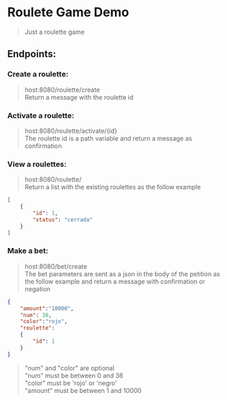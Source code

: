# Roulete Game Demo
> Just a roulette game
## Endpoints:
### Create a roulette:
>host:8080/roulette/create   
>Return a message with the roulette id  
### Activate a roulette:
>host:8080/roulette/activate/{id}   
>The roulette id is a path variable and return a message as confirmation
### View a roulettes:
>host:8080/roulette/   
>Return a list with the existing roulettes as the follow example
```json
[
    {
        "id": 1,
        "status": "cerrada"
    }
]
```
### Make a bet:
>host:8080/bet/create  
>The bet parameters are sent as a json in the body of the petition as the follow example and return a message with confirmation or negation  
```json
{
    "amount":"10000",
    "num": 30,     
    "color":"rojo",  
    "roulette": 
    {
        "id": 1
    }
}
```
> "num" and "color" are optional  
> "num" must be between 0 and 36  
> "color" must be 'rojo' or 'negro'  
> "amount" must be between 1 and 10000

